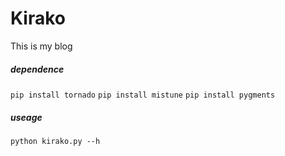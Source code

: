 # Kirako
This is my blog

##### dependence
`pip install tornado`
`pip install mistune`
`pip install pygments`

##### useage
`python kirako.py --h`
